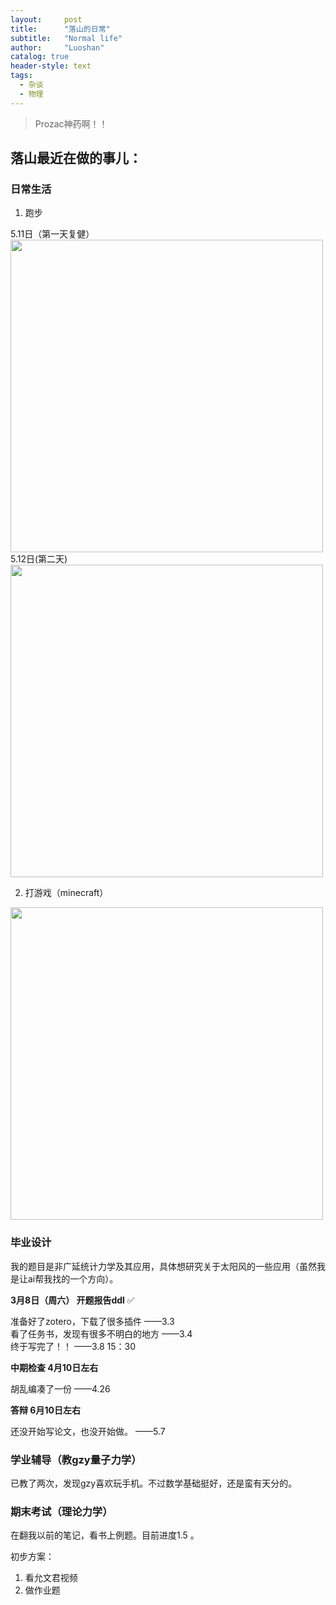 ```yaml
---
layout:     post
title:      "落山的日常"
subtitle:   "Normal life"
author:     "Luoshan"
catalog: true
header-style: text
tags:
  - 杂谈
  - 物理
---
```


> Prozac神药啊！！

## 落山最近在做的事儿：

### 日常生活

1. 跑步

5.11日（第一天复健）  
<img src="https://gcore.jsdelivr.net/gh/xunluoshan/xunluoshan.github.io@master/img/attachment/run-day1.jpg" width="500px">  
5.12日(第二天)  
<img src="https://gcore.jsdelivr.net/gh/xunluoshan/xunluoshan.github.io@master/img/attachment/run-day2.jpg" width="500px">    

2. 打游戏（minecraft）  
<img src="https://gcore.jsdelivr.net/gh/xunluoshan/xunluoshan.github.io@master/img/attachment/mc_end.jpg" width="500px">  

### 毕业设计

我的题目是非广延统计力学及其应用，具体想研究关于太阳风的一些应用（虽然我是让ai帮我找的一个方向）。

**3月8日（周六） 开题报告ddl**  ✅

准备好了zotero，下载了很多插件   ——3.3  
看了任务书，发现有很多不明白的地方  ——3.4  
终于写完了！！  ——3.8 15：30  

**中期检查  4月10日左右**

胡乱编凑了一份   ——4.26

**答辩 6月10日左右**

还没开始写论文，也没开始做。  ——5.7

### 学业辅导（教gzy量子力学）

已教了两次，发现gzy喜欢玩手机。不过数学基础挺好，还是蛮有天分的。

### 期末考试（理论力学）

在翻我以前的笔记，看书上例题。目前进度1.5 。

初步方案：
1. 看允文君视频
2. 做作业题
